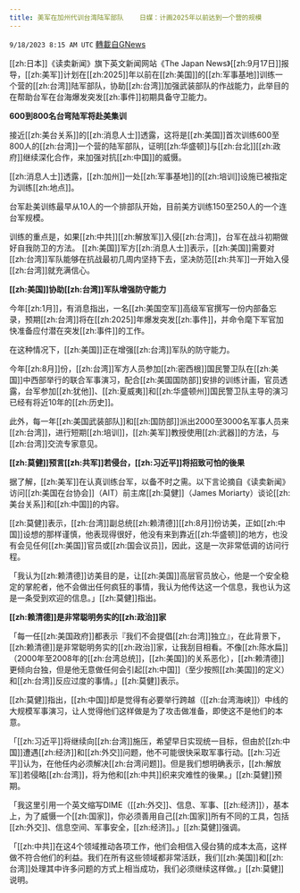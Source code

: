 ```yaml
---
title: 美军在加州代训台湾陆军部队    日媒：计画2025年以前达到一个营的规模
---
```

`9/18/2023 8:15 AM UTC` [轉載自GNews](https://gnews.org/articles/1705683)

[[zh:日本]]《读卖新闻》旗下英文新闻网站《The Japan News》[[zh:9月17日]]报导，[[zh:美军]]计划在[[zh:2025]]年以前在[[zh:美国]]的[[zh:军事基地]]训练一个营的[[zh:台湾]]陆军部队，协助[[zh:台湾]]加强武装部队的作战能力，此举目的在帮助台军在台海爆发突发[[zh:事件]]初期具备守卫能力。

**600到800名台弯陆军将赴美集训**

接近[[zh:美台关系]]的[[zh:消息人士]]透露，这将是[[zh:美国]]首次训练600至800人的[[zh:台湾]]一个营的陆军部队，证明[[zh:华盛顿]]与[[zh:台北]][[zh:政府]]继续深化合作，来加强对抗[[zh:中国]]的威慑。

[[zh:消息人士]]透露，[[zh:加州]]一处[[zh:军事基地]]的[[zh:培训]]设施已被指定为训练[[zh:地点]]。

台军赴美训练最早从10人的一个排部队开始，目前美方训练150至250人的一个连台军规模。

训练的重点是，如果[[zh:中共]][[zh:解放军]]入侵[[zh:台湾]]，台军在战斗初期做好自我防卫的方法。 [[zh:美国]]军方[[zh:消息人士]]表示，[[zh:美国]]需要对[[zh:台湾]]军队能够在抗战最初几周内坚持下去，坚决防范[[zh:共军]]一开始入侵[[zh:台湾]]就充满信心。

**[[zh:美国]]协助[[zh:台湾]]军队增强防守能力**

今年[[zh:1月]]，有消息指出，一名[[zh:美国空军]]高级军官撰写一份内部备忘录，预期[[zh:台湾]]将在[[zh:2025]]年爆发突发[[zh:事件]]，并命令麾下军官加快准备应付潜在突发[[zh:事件]]的工作。

在这种情况下，[[zh:美国]]正在增强[[zh:台湾]]军队的防守能力。

今年[[zh:8月]]份，[[zh:台湾]]军方人员参加[[zh:密西根]]国民警卫队在[[zh:美国]]中西部举行的联合军事演习，配合[[zh:美国国防部]]安排的训练计画，官员透露，台军参加[[zh:犹他]]、[[zh:夏威夷]]和[[zh:华盛顿州]]国民警卫队主导的演习已经有将近10年的[[zh:历史]]。

此外，每一年[[zh:美国武装部队]]和[[zh:国防部]]派出2000至3000名军事人员来[[zh:台湾]]，进行短期[[zh:培训]]，[[zh:美军]]教授使用[[zh:武器]]的方法，与[[zh:台湾]]交流专家意见。

**[[zh:莫健]]预言[[zh:共军]]若侵台，[[zh:习近平]]将招致可怕的後果**

据了解，[[zh:美军]]在认真训练台军，以备不时之需。以下言论摘自《读卖新闻》访问[[zh:美国在台协会]]（AIT）前主席[[zh:莫健]]（James Moriarty）谈论[[zh:美台关系]]和[[zh:中国]]的内容。

[[zh:莫健]]表示，[[zh:台湾]]副总统[[zh:赖清德]][[zh:8月]]份访美，正如[[zh:中国]]设想的那样谨慎，他表现得很好，他没有来到靠近[[zh:华盛顿]]的地方，也没有会见任何[[zh:美国]]官员或[[zh:国会议员]]，因此，这是一次非常低调的访问行程。

「我认为[[zh:赖清德]]访美目的是，让[[zh:美国]]高层官员放心，他是一个安全稳定的掌舵者，他不会做出任何疯狂的事情，我认为他传达这一个信息，我也认为这是一条受到欢迎的信息。」[[zh:莫健]]指出。

**[[zh:赖清德]]是非常聪明务实的[[zh:政治]]家**

「每一任[[zh:美国政府]]都表示『我们不会提倡[[zh:台湾]]独立』，在此背景下，[[zh:赖清德]]是非常聪明务实的[[zh:政治]]家，让我刮目相看。不像[[zh:陈水扁]]（2000年至2008年的[[zh:台湾总统]]，[[zh:美国]]的关系恶化），[[zh:赖清德]]更倾向台独，但是他无意做任何会引起[[zh:中国]]（至少按照[[zh:美国]]的定义）和[[zh:台湾]]反应过度的事情。」[[zh:莫健]]表示。

[[zh:莫健]]指出，[[zh:中国]]却是觉得有必要举行跨越（[[zh:台湾海峡]]）中线的大规模军事演习，让人觉得他们这样做是为了攻击做准备，即使这不是他们的本意。

「[[zh:习近平]]将继续向[[zh:台湾]]施压，希望早日实现统一目标，但由於[[zh:中国]]遭遇[[zh:经济]]和[[zh:外交]]问题，他不可能很快采取军事行动。[[zh:习近平]]认为，在他任内必须解决[[zh:台湾问题]]。但是我们想明确表示，[[zh:解放军]]若侵略[[zh:台湾]]，将为他和[[zh:中共]]织来灾难性的後果。」[[zh:莫健]]预期。

「我这里引用一个英文缩写DIME（[[zh:外交]]、信息、军事、[[zh:经济]]），基本上，为了威慑一个[[zh:国家]]，你必须善用自己[[zh:国家]]所有不同的工具，包括[[zh:外交]]、信息空间、军事安全，[[zh:经济]]。」[[zh:莫健]]强调。

「[[zh:中共]]在这4个领域推动各项工作，他们会相信入侵台猜的成本太高，这样做不符合他们的利益。我们在所有这些领域都非常活跃，我们[[zh:美国]]和[[zh:台湾]]处理其中许多问题的方式上相当成功，我们必须继续这样做。」[[zh:莫健]]说明。
